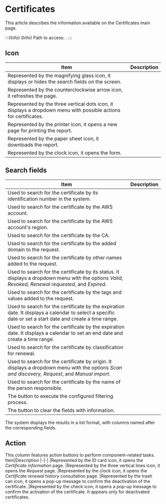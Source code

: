 # Certificates 

This article describes the information available on the Certificates main page.

:::(Info) (Info)
Path to access: .
:::

## Icon
Item|Description
|-|-|
|Represented by the magnifying glass icon, it displays or hides the search fields on the screen.
|Represented by the counterclockwise arrow icon, it refreshes the page.
|Represented by the three vertical dots icon, it displays a dropdown menu with possible actions for certificates.
|Represented by the printer icon, it opens a new page for printing the report.
|Represented by the paper sheet icon, it downloads the report.
|Represented by the clock icon, it opens the  form.

## Search fields
Item|Description
|-|-|
|Used to search for the certificate by its identification number in the system.
|Used to search for the certificate by the AWS account.
|Used to search for the certificate by the AWS account's region.
|Used to search for the certificate by the CA.
|Used to search for the certificate by the added domain to the request.
|Used to search for the certificate by other names added to the request.
|Used to search for the certificate by its status. It displays a dropdown menu with the options *Valid, Revoked, Renewal requested*, and *Expired*.
|Used to search for the certificate by the tags and values added to the request.
|Used to search for the certificate by the expiration date. It displays a calendar to select a specific date or set a start date and create a time range.
|Used to search for the certificate by the expiration date. It displays a calendar to set an end date and create a time range.
|Used to search for the certificate by classification for renewal.
|Used to search for the certificate by origin. It displays a dropdown menu with the options *Scan and discovery, Request*, and *Manual import*.
|Used to search for the certificate by the name of the person responsible.
|The button to execute the configured filtering process.
|The button to clear the fields with information.

The system displays the results in a list format, with columns named after the corresponding fields.

## Action
This column features action buttons to perform component-related tasks.
Item|Description
|-|-|
|Represented by the ID card icon, it opens the *Certificate information* page.
|Represented by the three vertical lines icon, it opens the *Request* page. 
|Represented by the clock icon, it opens the *Certificate renewal history* consultation page.
|Represented by the trash can icon, it opens a pop-up message to confirm the deactivation of the certificate.
|Represented by the check icon, it opens a pop-up message to confirm the activation of the certificate. It appears only for deactivated certificates.